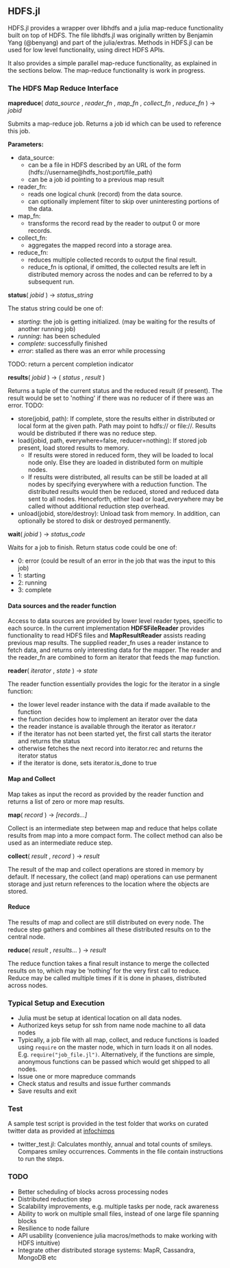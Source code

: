 ## HDFS.jl

HDFS.jl provides a wrapper over libhdfs and a julia map-reduce functionality built on top of HDFS. The file libhdfs.jl was originally written by Benjamin Yang (@benyang) and part of the julia/extras. Methods in HDFS.jl can be used for low level functionality, using direct HDFS APIs.

It also provides a simple parallel map-reduce functionality, as explained in the sections below. The map-reduce functionality is work in progress.

### The HDFS Map Reduce Interface

**mapreduce**( *data_source* , *reader_fn* , *map_fn* , *collect_fn* , *reduce_fn* ) &rarr; *jobid*

Submits a map-reduce job. 
Returns a job id which can be used to reference this job.

**Parameters:**
- data\_source: 
    - can be a file in HDFS described by an URL of the form (hdfs://username@hdfs\_host:port/file\_path)
    - can be a job id pointing to a previous map result
- reader\_fn:
    - reads one logical chunk (record) from the data source.
    - can optionally implement filter to skip over uninteresting portions of the data.
- map\_fn:
    - transforms the record read by the reader to output 0 or more records.
- collect\_fn:
    - aggregates the mapped record into a storage area.
- reduce\_fn:
    - reduces multiple collected records to output the final result.
    - reduce\_fn is optional, if omitted, the collected results are left in distributed memory across the nodes and can be referred to by a subsequent run.



**status**( *jobid* ) &rarr; *status_string*

The status string could be one of:
- *starting*: the job is getting initialized. (may be waiting for the results of another running job)
- *running*: has been scheduled
- *complete*: successfully finished
- *error*: stalled as there was an error while processing

TODO: return a percent completion indicator



**results**( *jobid* ) &rarr; ( *status* , *result* )

Returns a tuple of the current status and the reduced result (if present). The result would be set to 'nothing' if there was no reducer of if there was an error.
TODO:
- store(jobid, path): If complete, store the results either in distributed or local form at the given path. Path may point to hdfs:// or file://. Results would be distributed if there was no reduce step.
- load(jobid, path, everywhere=false, reducer=nothing): If stored job present, load stored results to memory. 
    - If results were stored in reduced form, they will be loaded to local node only. Else they are loaded in distributed form on multiple nodes.
    - If results were distributed, all results can be still be loaded at all nodes by specifying everywhere with a reduction function. The distributed results would then be reduced, stored and reduced data sent to all nodes. Henceforth, either load or load\_everywhere may be called without additional reduction step overhead.
- unload(jobid, store/destroy): Unload task from memory. In addition, can optionally be stored to disk or destroyed permanently.



**wait**( *jobid* ) &rarr; *status_code*

Waits for a job to finish. Return status code could be one of:
- 0: error (could be result of an error in the job that was the input to this job)
- 1: starting
- 2: running
- 3: complete 


#### Data sources and the reader function
Access to data sources are provided by lower level reader types, specific to each source. In the current implementation **HDFSFileReader** provides functionality to read HDFS files and **MapResultReader** assists reading previous map results. The supplied reader\_fn uses a reader instance to fetch data, and returns only interesting data for the mapper. The reader and the reader\_fn are combined to form an iterator that feeds the map function.



**reader**( *iterator* , *state* ) &rarr; *state*

The reader function essentially provides the logic for the iterator in a single function:
- the lower level reader instance with the data if made available to the function
- the function decides how to implement an iterator over the data
- the reader instance is available through the iterator as iterator.r
- if the iterator has not been started yet, the first call starts the iterator and returns the status
- otherwise fetches the next record into iterator.rec and returns the iterator status
- if the iterator is done, sets iterator.is\_done to true



#### Map and Collect
Map takes as input the record as provided by the reader function and returns a list of zero or more map results.

**map**( *record* ) &rarr; *[records...]*

Collect is an intermediate step between map and reduce that helps collate results from map into a more compact form. The collect method can also be used as an intermediate reduce step.

**collect**( *result* , *record* ) &rarr; *result*

The result of the map and collect operations are stored in memory by default. If necessary, the collect (and map) operations can use permanent storage and just return references to the location where the objects are stored.



#### Reduce
The results of map and collect are still distributed on every node. The reduce step gathers and combines all these distributed results on to the central node.

**reduce**( *result* , *results...* ) &rarr; *result*

The reduce function takes a final result instance to merge the collected results on to, which may be ‘nothing’ for the very first call to reduce. Reduce may be called multiple times if it is done in phases, distributed across nodes.


### Typical Setup and Execution
- Julia must be setup at identical location on all data nodes.
- Authorized keys setup for ssh from name node machine to all data nodes
- Typically, a job file with all map, collect, and reduce functions is loaded using `require` on the master node, which in turn loads it on all nodes.
  E.g. `require("job_file.jl")`.
  Alternatively, if the functions are simple, anonymous functions can be passed which would get shipped to all nodes.
- Issue one or more mapreduce commands
- Check status and results and issue further commands
- Save results and exit


### Test
A sample test script is provided in the test folder that works on curated twitter data as provided at [infochimps](http://www.infochimps.com/datasets/twitter-census-conversation-metrics-one-year-of-urls-hashtags-sm--2)
- twitter\_test.jl: Calculates monthly, annual and total counts of smileys. Compares smiley occurrences. Comments in the file contain instructions to run the steps.


### TODO
- Better scheduling of blocks across processing nodes
- Distributed reduction step
- Scalability improvements, e.g. multiple tasks per node, rack awareness
- Ability to work on multiple small files, instead of one large file spanning blocks
- Resilience to node failure
- API usability (convenience julia macros/methods to make working with HDFS intuitive)
- Integrate other distributed storage systems: MapR, Cassandra, MongoDB etc


